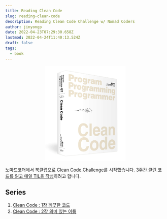 ```yaml
---
title: Reading Clean Code
slug: reading-clean-code
description: Reading Clean Code Challenge w/ Nomad Coders
author: jinyongp
date: 2022-04-23T07:29:30.658Z
lastmod: 2022-04-24T11:40:13.524Z
draft: false
tags:
  - book
---
```


<img src="/images/clean-code.jpeg" alt="Clean Code" style="width: 50%; transform: translateX(50%)" />

노마드코더에서 북클럽으로 [Clean Code Challenge](https://nomadcoders.co/clean-code)를 시작했습니다. [3주간 클린 코드를 읽고 매일 TIL을 작성](https://nomadcoders.co/faq/challenge/book-schedule-clean-code)하려고 합니다.

## Series

1. [Clean Code : 1장 깨끗한 코드](/blog/clean-code-1장-깨끗한-코드)
2. [Clean Code : 2장 의미 있는 이름](/blog/clean-code-2장-의미-있는-이름)
